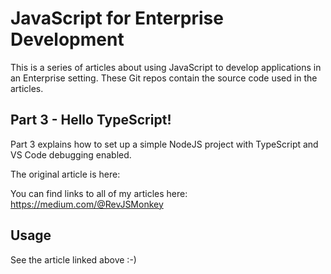 # JavaScript for Enterprise Development

This is a series of articles about using JavaScript to develop applications in an Enterprise setting. These Git repos
contain the source code used in the articles.

## Part 3 - Hello TypeScript!

Part 3 explains how to set up a simple NodeJS project with TypeScript and VS Code debugging enabled.

The original article is here:
<TODO>

You can find links to all of my articles here:
https://medium.com/@RevJSMonkey

## Usage

See the article linked above :-)